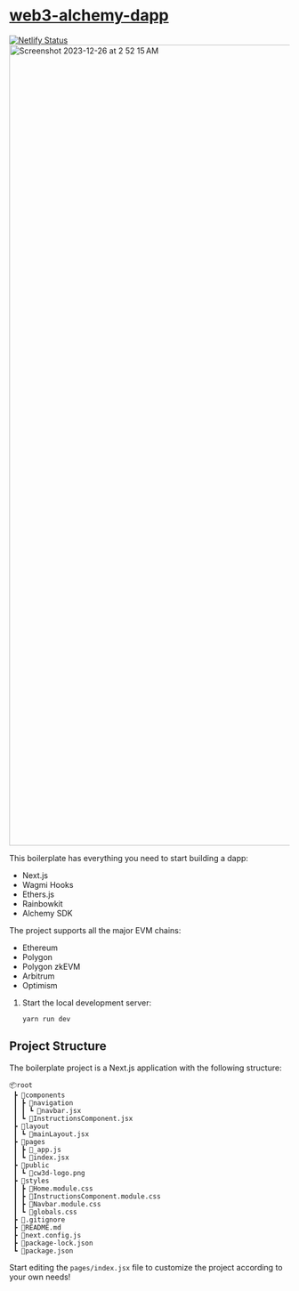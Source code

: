 # <a href="https://quiet-horse-453a83.netlify.app/">web3-alchemy-dapp</a><br>
[![Netlify Status](https://api.netlify.com/api/v1/badges/575173a2-e88d-401c-856f-c90c66e05899/deploy-status)](https://app.netlify.com/sites/quiet-horse-453a83/deploys)
<img width="1440" alt="Screenshot 2023-12-26 at 2 52 15 AM" src="https://github.com/sudo-self/netlify-alchemy-dapp/assets/119916323/5f7682c0-cb85-4868-91b5-c8836fde7a1d">






This boilerplate has everything you need to start building a dapp:

- Next.js
- Wagmi Hooks
- Ethers.js
- Rainbowkit
- Alchemy SDK


The project supports all the major EVM chains:

 - Ethereum
 - Polygon
 - Polygon zkEVM
 - Arbitrum
 - Optimism




1. Start the local development server:
   ```
   yarn run dev
   ```

## Project Structure

The boilerplate project is a Next.js application with the following structure:

```
📦root
 ┣ 📂components
 ┃ ┣ 📂navigation
 ┃ ┃ ┗ 📜navbar.jsx
 ┃ ┗ 📜InstructionsComponent.jsx
 ┣ 📂layout
 ┃ ┗ 📜mainLayout.jsx
 ┣ 📂pages
 ┃ ┣ 📜_app.js
 ┃ ┗ 📜index.jsx
 ┣ 📂public
 ┃ ┗ 📜cw3d-logo.png
 ┣ 📂styles
 ┃ ┣ 📜Home.module.css
 ┃ ┣ 📜InstructionsComponent.module.css
 ┃ ┣ 📜Navbar.module.css
 ┃ ┗ 📜globals.css
 ┣ 📜.gitignore
 ┣ 📜README.md
 ┣ 📜next.config.js
 ┣ 📜package-lock.json
 ┗ 📜package.json
```

Start editing the `pages/index.jsx` file to customize the project according to your own needs!
